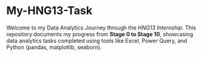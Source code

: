 # My-HNG13-Task
Welcome to my Data Analytics Journey through the *HNG13 Internship*.   This repository documents my progress from **Stage 0 to Stage 10**, showcasing data analytics tasks completed using tools like Excel, Power Query, and Python (pandas, matplotlib, seaborn).
